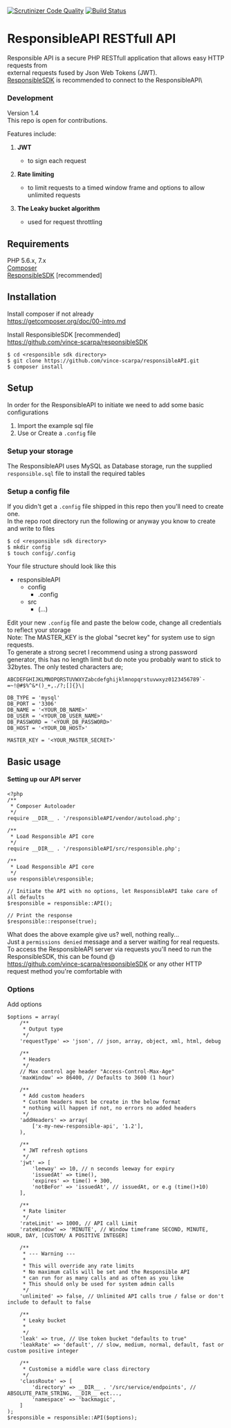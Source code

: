 [![Scrutinizer Code Quality](https://scrutinizer-ci.com/g/vince-scarpa/responsibleAPI/badges/quality-score.png?b=master)](https://scrutinizer-ci.com/g/vince-scarpa/responsibleAPI/?branch=master)
[![Build Status](https://scrutinizer-ci.com/g/vince-scarpa/responsibleAPI/badges/build.png?b=master)](https://scrutinizer-ci.com/g/vince-scarpa/responsibleAPI/build-status/master)
# ResponsibleAPI RESTfull API
Responsible API is a secure PHP RESTfull application that allows easy HTTP requests from\
external requests fused by Json Web Tokens (JWT).\
[ResponsibleSDK](https://github.com/vince-scarpa/responsibleSDK "ResponsibleAPI software development kit") is recommended to connect to the ResponsibleAPI\

### Development
Version 1.4\
This repo is open for contributions.

Features include:
1. **JWT**
    - to sign each request
    
2. **Rate limiting**
    - to limit requests to a timed window frame and options to allow unlimited requests
    
3. **The Leaky bucket algorithm**
    - used for request throttling

## Requirements
PHP 5.6.x, 7.x\
[Composer](https://getcomposer.org/doc/00-intro.md "Composer install")\
[ResponsibleSDK](https://github.com/vince-scarpa/responsibleSDK "ResponsibleAPI software development kit") [recommended]

## Installation
Install composer if not already\
    https://getcomposer.org/doc/00-intro.md  

Install ResponsibleSDK [recommended]  
    https://github.com/vince-scarpa/responsibleSDK
    
```
$ cd <responsible sdk directory>
$ git clone https://github.com/vince-scarpa/responsibleAPI.git
$ composer install
```
## Setup
In order for the ResponsibleAPI to initiate we need to add some basic configurations
1. Import the example sql file
2. Use or Create a `.config` file
### Setup your storage
The ResponsibleAPI uses MySQL as Database storage, run the supplied `responsible.sql` file to install the required tables

### Setup a config file
If you didn't get a `.config` file shipped in this repo then you'll need to create one.\
In the repo root directory run the following or anyway you know to create and write to files
```
$ cd <responsible sdk directory>
$ mkdir config
$ touch config/.config
```
Your file structure should look like this
* responsibleAPI
    * config
        * .config
    * src
        * (...)

Edit your new `.config` file and paste the below code, change all credentials to reflect your storage\
Note: The MASTER_KEY is the global "secret key" for system use to sign requests.\
To generate a strong secret I recommend using a strong password generator, this has no length limit but do note you probably want to stick to 32bytes. The only tested characters are;
```
ABCDEFGHIJKLMNOPQRSTUVWXYZabcdefghijklmnopqrstuvwxyz0123456789`-=~!@#$%^&*()_+,./?;[]{}\|
```

```
DB_TYPE = 'mysql'
DB_PORT = '3306'
DB_NAME = '<YOUR_DB_NAME>'
DB_USER = '<YOUR_DB_USER_NAME>'
DB_PASSWORD = '<YOUR_DB_PASSWORD>'
DB_HOST = '<YOUR_DB_HOST>'

MASTER_KEY = '<YOUR_MASTER_SECRET>'
```

## Basic usage
#### Setting up our API server
```
<?php
/**
 * Composer Autoloader
 */
require __DIR__ . '/responsibleAPI/vendor/autoload.php';

/**
 * Load Responsible API core
 */
require __DIR__ . '/responsibleAPI/src/responsible.php';

/**
 * Load Responsible API core
 */
use responsible\responsible;

// Initiate the API with no options, let ResponsibleAPI take care of all defaults
$responsible = responsible::API();

// Print the response
$responsible::response(true);
```
What does the above example give us? well, nothing really...\
Just a `permissions denied` message and a server waiting for real requests.\
To access the ResponsibleAPI server via requests you'll need to run the ResponsibleSDK, this can be found @\
https://github.com/vince-scarpa/responsibleSDK or any other HTTP request method you're comfortable with


### Options
Add options

```
$options = array(
    /**
     * Output type
     */
    'requestType' => 'json', // json, array, object, xml, html, debug

    /**
     * Headers
     */
    // Max control age header "Access-Control-Max-Age"
    'maxWindow' => 86400, // Defaults to 3600 (1 hour)

    /**
     * Add custom headers
     * Custom headers must be create in the below format
     * nothing will happen if not, no errors no added headers
     */
    'addHeaders' => array(
        ['x-my-new-responsible-api', '1.2'],
    ),

    /**
     * JWT refresh options
     */
    'jwt' => [
        'leeway' => 10, // n seconds leeway for expiry
        'issuedAt' => time(),
        'expires' => time() + 300,
        'notBeFor' => 'issuedAt', // issuedAt, or e.g (time()+10)
    ],

    /**
     * Rate limiter
     */
    'rateLimit' => 1000, // API call Limit
    'rateWindow' => 'MINUTE', // Window timeframe SECOND, MINUTE, HOUR, DAY, [CUSTOM/ A POSITIVE INTEGER]

    /**
     * --- Warning ---
     *
     * This will override any rate limits
     * No maximum calls will be set and the Responsible API
     * can run for as many calls and as often as you like
     * This should only be used for system admin calls
     */
    'unlimited' => false, // Unlimited API calls true / false or don't include to default to false

    /**
     * Leaky bucket
     *
     */
    'leak' => true, // Use token bucket "defaults to true"
    'leakRate' => 'default', // slow, medium, normal, default, fast or custom positive integer

    /**
     * Customise a middle ware class directory
     */
    'classRoute' => [
        'directory' => __DIR__ . '/src/service/endpoints', // ABSOLUTE_PATH_STRING, __DIR__ ect...,
        'namespace' => 'backmagic',
    ]
);
$responsible = responsible::API($options);
```
